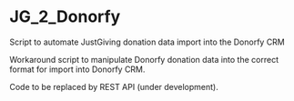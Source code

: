 # JG_2_Donorfy
Script to automate JustGiving donation data import into the Donorfy CRM


Workaround script to manipulate Donorfy donation data into the correct format for import into Donorfy CRM. 

Code to be replaced by REST API (under development).



